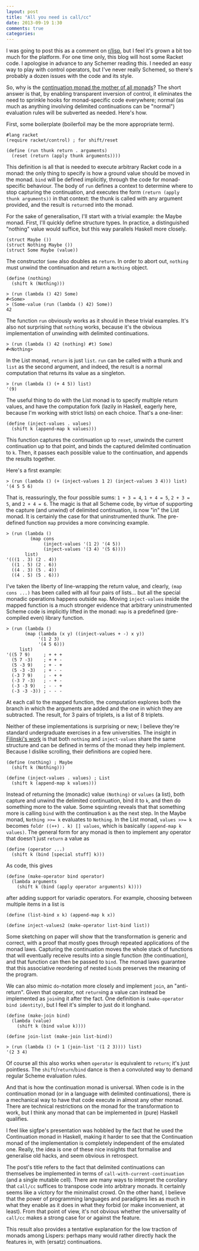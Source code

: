 ```yaml
---
layout: post
title: "All you need is call/cc"
date: 2013-09-19 1:30
comments: true
categories: 
---
```

I was going to post this as a comment on
[r/lisp](http://www.reddit.com/r/lisp/comments/1mkqvj/why_monads_have_not_taken_the_common_lisp_world/ccb5sor),
but I feel it's grown a bit too much for the platform.  For one time
only, this blog will host some Racket code.  I apologise in advance to
any Schemer reading this.  I needed an easy way to play with control
operators, but I've never really Schemed, so there's probably a dozen
issues with the code and its style.

So, why is the
[continuation monad the mother of all monads](http://blog.sigfpe.com/2008/12/mother-of-all-monads.html)?
The short answer is that, by enabling transparent inversion of
control, it eliminates the need to sprinkle hooks for monad-specific
code everywhere; normal (as much as anything involving delimited
continuations can be "normal") evaluation rules will be subverted as
needed.  Here's how.

First, some boilerplate (boilerfoil may be the more appropriate term).

    #lang racket
    (require racket/control) ; for shift/reset
    
    (define (run thunk return . arguments)
      (reset (return (apply thunk arguments))))

This definition is all that is needed to execute arbitrary Racket code
in a monad: the only thing to specify is how a ground value should be
moved in the monad.  `bind` will be defined implicitly, through the
code for monad-specific behaviour.  The body of `run` defines a
context to determine where to stop capturing the continuation, and
executes the form `(return (apply thunk arguments))` in that context:
the thunk is called with any argument provided, and the result is
`return`ed into the monad.

For the sake of generalisation, I'll start with a trivial example: the
Maybe monad.  First, I'll quickly define structure types.  In
practice, a distinguished "nothing" value would suffice, but this way
parallels Haskell more closely.

    (struct Maybe ())
    (struct Nothing Maybe ())
    (struct Some Maybe (value))

The constructor `Some` also doubles as `return`.  In order to abort
out, `nothing` must unwind the continuation and return a `Nothing`
object.

    (define (nothing)
      (shift k (Nothing)))

    > (run (lambda () 42) Some)
    #<Some>
    > (Some-value (run (lambda () 42) Some))
    42

The function `run` obviously works as it should in these trivial
examples.  It's also not surprising that `nothing` works, because it's
the obvious implementation of unwinding with delimited continuations.

    > (run (lambda () 42 (nothing) #t) Some)
    #<Nothing>

In the List monad, `return` is just `list`. `run` can be called with a
thunk and `list` as the second argument, and indeed, the result is a
normal computation that returns its value as a singleton.

    > (run (lambda () (+ 4 5)) list)
    '(9)

The useful thing to do with the List monad is to specify multiple
return values, and have the computation fork (lazily in Haskell,
eagerly here, because I'm working with strict lists) on each
choice. That's a one-liner:

    (define (inject-values . values)
      (shift k (append-map k values)))

This function captures the continuation up to `reset`, unwinds the
current continuation up to that point, and binds the captured
delimited continuation to `k`.  Then, it passes each possible value to
the continuation, and appends the results together.

Here's a first example:

    > (run (lambda () (+ (inject-values 1 2) (inject-values 3 4))) list)
    '(4 5 5 6)

That is, reassuringly, the four possible sums: `1 + 3 = 4`, `1 + 4 = 5`,
`2 + 3 = 5`, and `2 + 4 = 6`.  The magic is that all Scheme code,
by virtue of supporting the capture (and unwind) of delimited
continuation, is now "in" the List monad.  It is certainly the case
for that uninstrumented thunk.  The pre-defined function `map`
provides a more convincing example.

    > (run (lambda ()
             (map cons
                  (inject-values '(1 2) '(4 5))
                  (inject-values '(3 4) '(5 6))))
           list)
    '(((1 . 3) (2 . 4))
      ((1 . 5) (2 . 6))
      ((4 . 3) (5 . 4))
      ((4 . 5) (5 . 6)))

I've taken the liberty of line-wrapping the return value, and clearly,
`(map cons ...)` has been called with all four pairs of lists...  but
all the special monadic operations happens outside `map`.  Moving
`inject-values` inside the mapped function is a much stronger evidence
that arbitrary uninstrumented Scheme code is implicitly lifted in the
monad: `map` is a predefined (pre-compiled even) library function.

    > (run (lambda ()
           (map (lambda (x y) ((inject-values + -) x y))
                '(1 2 3)
                '(4 5 6)))
         list)
    '((5 7 9)     ; + + +
      (5 7 -3)    ; + + -
      (5 -3 9)    ; + - +
      (5 -3 -3)   ; + - -
      (-3 7 9)    ; - + +
      (-3 7 -3)   ; - + -
      (-3 -3 9)   ; - - +
      (-3 -3 -3)) ; - - -

At each call to the mapped function, the computation explores both the
branch in which the arguments are added and the one in which they are
subtracted.  The result, for 3 pairs of triplets, is a list of 8
triplets.

Neither of these implementations is surprising or new; I believe
they're standard undergraduate exercises in a few universities.  The
insight in
[Filinski's work](http://www.diku.dk/hjemmesider/ansatte/andrzej/papers/RM-abstract.html)
is that both `nothing` and `inject-values` share the same structure
and can be defined in terms of the monad they help implement.  Because
I dislike scrolling, their definitions are copied here.

    (define (nothing) ; Maybe
      (shift k (Nothing)))

    (define (inject-values . values) ; List
      (shift k (append-map k values)))

Instead of returning the (monadic) value `(Nothing)` or `values` (a
list), both capture and unwind the delimited continuation, bind it to
`k`, and then do something more to the value.  Some squinting reveals
that that something more is calling `bind` with the continuation `k`
as the next step.  In the Maybe monad, `Nothing >>= k` evaluates to
`Nothing`.  In the List monad, `values >>= k` becomes `foldr ((++)
. k) [] values`, which is basically `(append-map k values)`.  The
general form for any monad is then to implement any operator that
doesn't just `return` a value as

    (define (operator ...)
      (shift k (bind [special stuff] k)))

As code, this gives

    (define (make-operator bind operator)
      (lambda arguments
        (shift k (bind (apply operator arguments) k))))

after adding support for variadic operators.  For example, choosing
between multiple items in a list is

    (define (list-bind x k) (append-map k x))
    
    (define inject-values2 (make-operator list-bind list))

Some sketching on paper will show that the transformation is generic
and correct, with a proof that mostly goes through repeated
applications of the monad laws.  Capturing the continuation moves the
whole stack of functions that will eventually receive results into a
single function (the continuation), and that function can then be
passed to `bind`.  The monad laws guarantee that this associative
reordering of nested `bind`s preserves the meaning of the program.

We can also mimic `do`-notation more closely and implement `join`, an
"anti-return".  Given that operator, not `return`ing a value can instead
be implemented as `join`ing it after the fact.  One definition is
`(make-operator bind identity)`, but I feel it's simpler to just do it
longhand.

    (define (make-join bind)
      (lambda (value)
        (shift k (bind value k))))

    (define join-list (make-join list-bind))

    > (run (lambda () (+ 1 (join-list '(1 2 3)))) list)
    '(2 3 4)

Of course all this also works when `operator` is equivalent to
`return`; it's just pointless.  The `shift`/`return`/`bind` dance is
then a convoluted way to demand regular Scheme evaluation rules.

And that is how the continuation monad is universal.  When code is in
the continuation monad (or in a language with delimited
continuations), there is a mechanical way to have that code execute in
almost any other monad.  There are technical restrictions on the monad
for the transformation to work, but I think any monad that can be
implemented in (pure) Haskell qualifies.

I feel like sigfpe's presentation was hobbled by the fact that he used
the Continuation monad in Haskell, making it harder to see that the
Continuation monad of the implementation is completely independent of
the emulated one.  Really, the idea is one of these nice insights that
formalise and generalise old hacks, and seem obvious in retrospect.

The post's title refers to the fact that delimited continuations can
themselves be implemented in terms of `call-with-current-continuation`
(and a single mutable cell).  There are many ways to interpret the
corollary that `call/cc` suffices to transpose code into arbitrary
monads.  It certainly seems like a victory for the minimalist crowd.
On the other hand, I believe that the power of programming languages
and paradigms lies as much in what they enable as it does in what they
forbid (or make inconvenient, at least).  From that point of view,
it's not obvious whether the universality of `call/cc` makes a strong
case for or against the feature.

This result also provides a tentative explanation for the low traction
of monads among Lispers: perhaps many would rather directly hack the
features in, with (ersatz) continuations.
